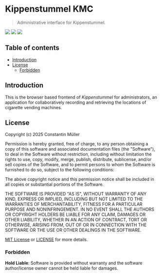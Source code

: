 # Kippenstummel KMC

> Administrative interface for Kippenstummel.

![](https://img.shields.io/badge/React-19-blue?logo=react)
![](https://img.shields.io/badge/Next.js-15-black?logo=next.js)
![](https://img.shields.io/badge/CSS%20Library-Tailwind%20CSS-blue?logo=tailwindcss)

## Table of contents

- [Introduction](#introduction)
- [License](#license)
  - [Forbidden](#forbidden)

## Introduction

This is the browser based frontend of _Kippenstummel_ for administrators, an
application for collaboratively recording and retrieving the locations of
cigarette vending machines.

## License

Copyright (c) 2025 Constantin Müller

Permission is hereby granted, free of charge, to any person obtaining a copy
of this software and associated documentation files (the "Software"), to deal
in the Software without restriction, including without limitation the rights
to use, copy, modify, merge, publish, distribute, sublicense, and/or sell
copies of the Software, and to permit persons to whom the Software is
furnished to do so, subject to the following conditions:

The above copyright notice and this permission notice shall be included in all
copies or substantial portions of the Software.

THE SOFTWARE IS PROVIDED "AS IS", WITHOUT WARRANTY OF ANY KIND, EXPRESS OR
IMPLIED, INCLUDING BUT NOT LIMITED TO THE WARRANTIES OF MERCHANTABILITY,
FITNESS FOR A PARTICULAR PURPOSE AND NONINFRINGEMENT. IN NO EVENT SHALL THE
AUTHORS OR COPYRIGHT HOLDERS BE LIABLE FOR ANY CLAIM, DAMAGES OR OTHER
LIABILITY, WHETHER IN AN ACTION OF CONTRACT, TORT OR OTHERWISE, ARISING FROM,
OUT OF OR IN CONNECTION WITH THE SOFTWARE OR THE USE OR OTHER DEALINGS IN THE
SOFTWARE.

[MIT License](https://opensource.org/licenses/MIT) or [LICENSE](LICENSE) for
more details.

### Forbidden

**Hold Liable**: Software is provided without warranty and the software
author/license owner cannot be held liable for damages.
